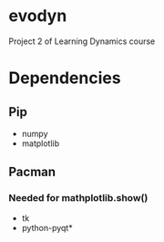 # evodyn

Project 2 of Learning Dynamics course

# Dependencies


## Pip

* numpy
* matplotlib

## Pacman

### Needed for mathplotlib.show()

* tk
* python-pyqt*
